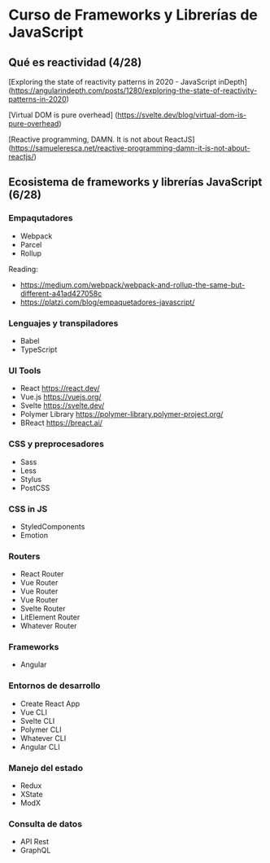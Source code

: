 # Curso de Frameworks y Librerías de JavaScript

## Qué es reactividad (4/28)

[Exploring the state of reactivity patterns in 2020 - JavaScript inDepth] (<https://angularindepth.com/posts/1280/exploring-the-state-of-reactivity-patterns-in-2020>)

[Virtual DOM is pure overhead] (<https://svelte.dev/blog/virtual-dom-is-pure-overhead>)

[Reactive programming, DAMN. It is not about ReactJS] (<https://samueleresca.net/reactive-programming-damn-it-is-not-about-reactjs/>)

## Ecosistema de frameworks y librerías JavaScript (6/28)

### Empaqutadores

- Webpack
- Parcel
- Rollup

Reading:

- <https://medium.com/webpack/webpack-and-rollup-the-same-but-different-a41ad427058c>
- <https://platzi.com/blog/empaquetadores-javascript/>

### Lenguajes y transpiladores

- Babel
- TypeScript

### UI Tools

- React <https://react.dev/>
- Vue.js <https://vuejs.org/>
- Svelte <https://svelte.dev/>
- Polymer Library <https://polymer-library.polymer-project.org/>
- BReact <https://breact.ai/>

### CSS y preprocesadores

- Sass
- Less
- Stylus
- PostCSS

### CSS in JS

- StyledComponents
- Emotion

### Routers

- React Router
- Vue Router
- Vue Router
- Vue Router
- Svelte Router
- LitElement Router
- Whatever Router

### Frameworks

- Angular

### Entornos de desarrollo

- Create React App
- Vue CLI
- Svelte CLI
- Polymer CLI
- Whatever CLI
- Angular CLI

### Manejo del estado

- Redux
- XState
- ModX

### Consulta de datos

- API Rest
- GraphQL
